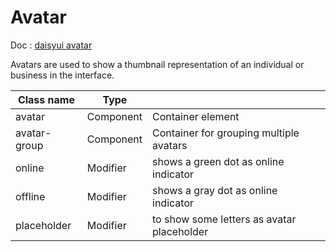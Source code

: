 # Avatar

Doc : [daisyui avatar](https://daisyui.com/components/avatar/)

Avatars are used to show a thumbnail representation of an individual or business in the interface.

| Class name   |   Type     |                                            |
|--------------|------------|--------------------------------------------|
| avatar       | Component  | Container element                          |
| avatar-group | Component  | Container for grouping multiple avatars    |
| online       | Modifier   | shows a green dot as online indicator      |
| offline      | Modifier   | shows a gray dot as online indicator       |
| placeholder  | Modifier   | to show some letters as avatar placeholder |
